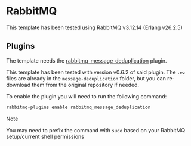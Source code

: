 # RabbitMQ

This template has been tested using RabbitMQ v3.12.14 (Erlang v26.2.5)

## Plugins

The template needs the [rabbitmq_message_deduplication](https://github.com/noxdafox/rabbitmq-message-deduplication) plugin.

This template has been tested with version v0.6.2 of said plugin. The `.ez` files are already in the `message-deduplication` folder, but you can re-download them from the original repository if needed.

To enable the plugin you will need to run the following command:

```sh
rabbitmq-plugins enable rabbitmq_message_deduplication
```

> [!NOTE]
> You may need to prefix the command with `sudo` based on your RabbitMQ setup/current shell permissions
